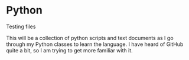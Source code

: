 # Python
Testing files

This will be a collection of python scripts and text documents as I go through my Python classes to learn the language. I have heard of GitHub quite a bit, so I am trying to get more familiar with it. 
